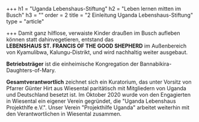 +++
h1 = "Uganda Lebenshaus-Stiftung"
h2 = "Leben lernen mitten im Busch"
h3 = ""
order = 2
title = "2 Einleitung Uganda Lebenshaus-Stiftung"
type = "article"

+++
Damit ganz hilflose, verwaiste Kinder draußen im Busch aufleben können statt dahinvegetieren, entstand das   
**LEBENSHAUS ST. FRANCIS OF THE GOOD SHEPHERD** im Außenbereich von Kyamulibwa, Kalungu-Distrikt, und wird nachhaltig weiter ausgebaut.  
  
**Betriebsträger** ist die einheimische Kongregation der Bannabikira-Daughters-of-Mary.  
  
**Gesamtverantwortlich** zeichnet sich ein Kuratorium, das unter Vorsitz von Pfarrer Günter Hirt aus Wiesental paritätisch mit Mitgliedern von Uganda und Deutschland besetzt ist. Im Oktober 2020 wurde von den Engagierten in Wiesental ein eigener Verein gegründet, die "Uganda Lebenshaus Projekthlfe e.V.". Unser Verein "Projekthilfe Uganda" arbeitet weiterhin mit den Verantwortlichen in Wiesental zusammen. 